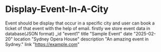 # Display-Event-In-A-City
Event should be display that occur in a specific city and user can book a ticket of that event with the help of email.
firstly we store event data in database(JSON format)
_id
"event1"
title
"Sample Event"
date
"2025-02-20"
location
"Sydney Opera House"
description
"An amazing event in Sydney."
link
"https://example.com"
